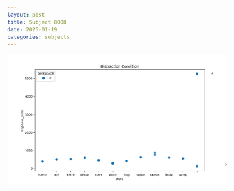 ```yaml
---
layout: post
title: Subject 8008
date: 2025-01-19
categories: subjects
---
```


![](data/8008/run-15/8008_rt_acc_fuzzy_delay.png)
